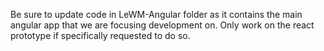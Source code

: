 Be sure to update code in LeWM-Angular folder as it contains the main angular app that we are focusing development on.  Only work on the react prototype if specifically requested to do so.